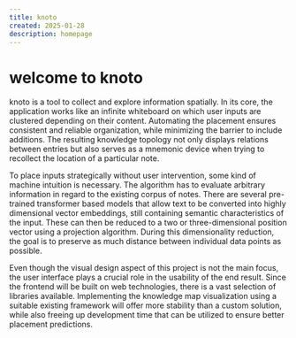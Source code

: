 ```yaml
---
title: knoto
created: 2025-01-28
description: homepage
---
```


# welcome to knoto

knoto is a tool to collect and explore information spatially. In its core,
the application works like an infinite whiteboard on which user inputs are
clustered depending on their content. Automating the placement ensures
consistent and reliable organization, while minimizing the barrier to
include additions. The resulting knowledge topology not only displays
relations between entries but also serves as a mnemonic device when trying
to recollect the location of a particular note.

To place inputs strategically without user intervention, some kind of
machine intuition is necessary. The algorithm has to evaluate arbitrary
information in regard to the existing corpus of notes. There are several
pre-trained transformer based models that allow text to be converted into
highly dimensional vector embeddings, still containing semantic
characteristics of the input. These can then be reduced to a two or
three-dimensional position vector using a projection algorithm. During
this dimensionality reduction, the goal is to preserve as much distance
between individual data points as possible.

Even though the visual design aspect of this project is not the main
focus, the user interface plays a crucial role in the usability of the end
result. Since the frontend will be built on web technologies, there is a
vast selection of libraries available. Implementing the knowledge map
visualization using a suitable existing framework will offer more
stability than a custom solution, while also freeing up development time
that can be utilized to ensure better placement predictions.
